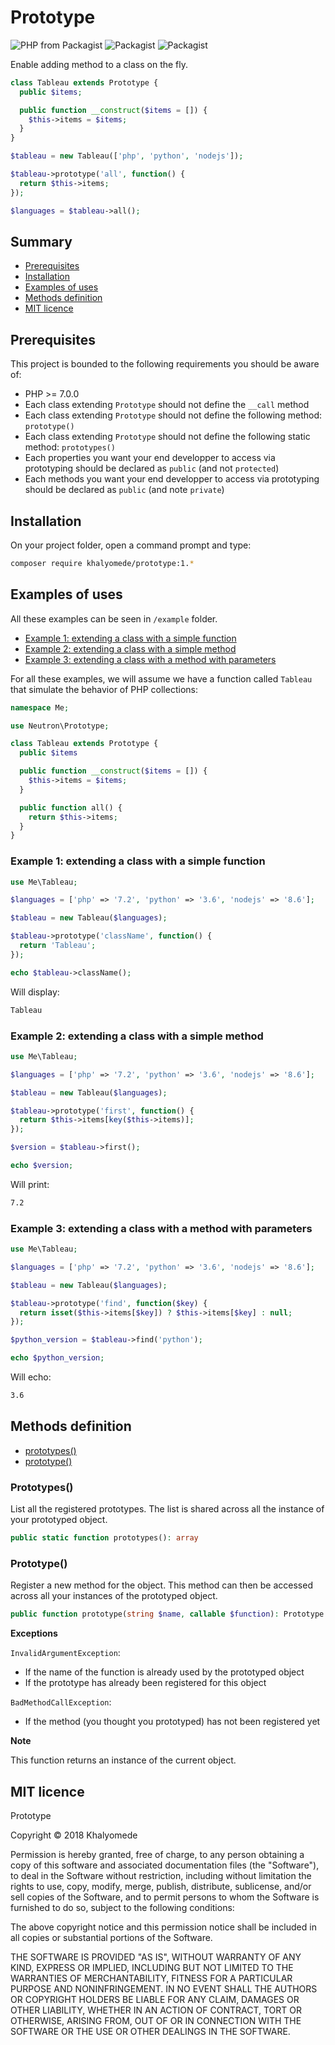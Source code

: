 # Prototype

![PHP from Packagist](https://img.shields.io/packagist/php-v/khalyomede/prototype.svg)
![Packagist](https://img.shields.io/packagist/v/khalyomede/prototype.svg)
![Packagist](https://img.shields.io/packagist/l/khalyomede/prototype.svg)


Enable adding method to a class on the fly.

```php
class Tableau extends Prototype {
  public $items;

  public function __construct($items = []) {
    $this->items = $items;
  }
}
```

```php
$tableau = new Tableau(['php', 'python', 'nodejs']);

$tableau->prototype('all', function() {
  return $this->items;
});

$languages = $tableau->all();
```

## Summary
- [Prerequisites](#prerequisites)
- [Installation](#installation)
- [Examples of uses](#examples-of-uses)
- [Methods definition](#methods-definition)
- [MIT licence](#mit-licence)

## Prerequisites

This project is bounded to the following requirements you should be aware of:
- PHP >= 7.0.0
- Each class extending `Prototype` should not define the `__call` method
- Each class extending `Prototype` should not define the following method: `prototype()`
- Each class extending `Prototype` should not define the following static method: `prototypes()`
- Each properties you want your end developper to access via prototyping should be declared as `public` (and not `protected`)
- Each methods you want your end developper to access via prototyping should be declared as `public` (and note `private`)

## Installation

On your project folder, open a command prompt and type: 
```bash
composer require khalyomede/prototype:1.*
```

## Examples of uses

All these examples can be seen in `/example` folder.

- [Example 1: extending a class with a simple function](#example-1-extending-a-class-with-a-simple-function)
- [Example 2: extending a class with a simple method](#example-2-extending-a-class-with-a-simple-method)
- [Example 3: extending a class with a method with parameters](#example-3-extending-a-class-with-a-method-with-parameters)

For all these examples, we will assume we have a function called `Tableau` that simulate the behavior of PHP collections:

```php
namespace Me;

use Neutron\Prototype;

class Tableau extends Prototype {
  public $items

  public function __construct($items = []) {
    $this->items = $items;
  }

  public function all() {
    return $this->items;
  }
}
```

### Example 1: extending a class with a simple function

```php
use Me\Tableau;

$languages = ['php' => '7.2', 'python' => '3.6', 'nodejs' => '8.6'];

$tableau = new Tableau($languages);

$tableau->prototype('className', function() {
  return 'Tableau';
});

echo $tableau->className();
```

Will display:

```bash
Tableau
```

### Example 2: extending a class with a simple method

```php
use Me\Tableau;

$languages = ['php' => '7.2', 'python' => '3.6', 'nodejs' => '8.6'];

$tableau = new Tableau($languages);

$tableau->prototype('first', function() {
  return $this->items[key($this->items)];
});

$version = $tableau->first();

echo $version;
```

Will print:

```bash
7.2
```

### Example 3: extending a class with a method with parameters

```php
use Me\Tableau;

$languages = ['php' => '7.2', 'python' => '3.6', 'nodejs' => '8.6'];

$tableau = new Tableau($languages);

$tableau->prototype('find', function($key) {
  return isset($this->items[$key]) ? $this->items[$key] : null;
});

$python_version = $tableau->find('python');

echo $python_version;
```

Will echo:

```bash
3.6
```

## Methods definition

- [prototypes()](#prototypes)
- [prototype()](#prototype)

### Prototypes()

List all the registered prototypes. The list is shared across all the instance of your prototyped object.

```php
public static function prototypes(): array
```

### Prototype()

Register a new method for the object. This method can then be accessed across all your instances of the prototyped object.

```php
public function prototype(string $name, callable $function): Prototype
```

**Exceptions**

`InvalidArgumentException`: 

- If the name of the function is already used by the prototyped object
- If the prototype has already been registered for this object

`BadMethodCallException`:

- If the method (you thought you prototyped) has not been registered yet

**Note**

This function returns an instance of the current object.

## MIT licence

Prototype

Copyright © 2018 Khalyomede

Permission is hereby granted, free of charge, to any person obtaining a copy of this software and associated documentation files (the "Software"), to deal in the Software without restriction, including without limitation the rights to use, copy, modify, merge, publish, distribute, sublicense, and/or sell copies of the Software, and to permit persons to whom the Software is furnished to do so, subject to the following conditions:

The above copyright notice and this permission notice shall be included in all copies or substantial portions of the Software.

THE SOFTWARE IS PROVIDED "AS IS", WITHOUT WARRANTY OF ANY KIND, EXPRESS OR IMPLIED, INCLUDING BUT NOT LIMITED TO THE WARRANTIES OF MERCHANTABILITY, FITNESS FOR A PARTICULAR PURPOSE AND NONINFRINGEMENT. IN NO EVENT SHALL THE AUTHORS OR COPYRIGHT HOLDERS BE LIABLE FOR ANY CLAIM, DAMAGES OR OTHER LIABILITY, WHETHER IN AN ACTION OF CONTRACT, TORT OR OTHERWISE, ARISING FROM, OUT OF OR IN CONNECTION WITH THE SOFTWARE OR THE USE OR OTHER DEALINGS IN THE SOFTWARE.
